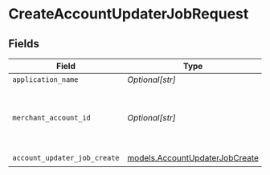 # CreateAccountUpdaterJobRequest


## Fields

| Field                                                                  | Type                                                                   | Required                                                               | Description                                                            | Example                                                                |
| ---------------------------------------------------------------------- | ---------------------------------------------------------------------- | ---------------------------------------------------------------------- | ---------------------------------------------------------------------- | ---------------------------------------------------------------------- |
| `application_name`                                                     | *Optional[str]*                                                        | :heavy_minus_sign:                                                     | N/A                                                                    |                                                                        |
| `merchant_account_id`                                                  | *Optional[str]*                                                        | :heavy_minus_sign:                                                     | The ID of the merchant account to use for this request.                | default                                                                |
| `account_updater_job_create`                                           | [models.AccountUpdaterJobCreate](../models/accountupdaterjobcreate.md) | :heavy_check_mark:                                                     | N/A                                                                    |                                                                        |
